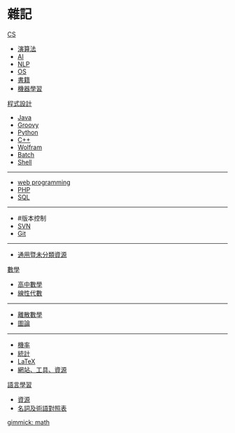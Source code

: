 # 雜記

[CS]()

* [演算法](CS/algorithm.md)
* [AI](CS/AI.md)
* [NLP](CS/NLP.md)
* [OS](CS/OS.md)
* [書籍](CS/book.md)
* [機器學習](CS/learning.md)

[程式設計]()

* [Java](programming/Java.md)
* [Groovy](programming/Groovy.md)
* [Python](programming/Python.md)
* [C++](programming/C++.md)
* [Wolfram](programming/WolframLanguage.md)
* [Batch](programming/batch.md)
* [Shell](programming/shell.md)
-----
* [web programming](programming/webProgramming.md)
* [PHP](programming/PHP.md)
* [SQL](programming/SQL.md)
-----
* #版本控制
* [SVN](programming/SVN.md)
* [Git](programming/Git.md)
-----
* [通用暨未分類資源](programming/miscellaneous.md)

[數學]()

* [高中數學](math/preCollege.md)
* [線性代數](math/linearAlgebra.md)
-----
* [離散數學](math/discrete.md)
* [圖論](math/graphTheory.md)
-----
* [機率](math/probability.md)
* [統計](math/statistics.md)
* [LaTeX](math/LaTeX.md)
* [網站、工具、資源](math/siteToolRes.md)

[語言學習]()

* [資源](language/lanResource.md)
* [名詞及術語對照表](language/terms.md)

[gimmick: math]()